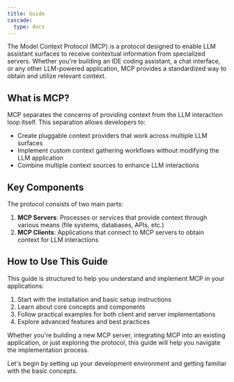 ```yaml
---
title: Guide
cascade:
  type: docs
---
```

The Model Context Protocol (MCP) is a protocol designed to enable LLM assistant surfaces to receive contextual information from specialized servers. Whether you're building an IDE coding assistant, a chat interface, or any other LLM-powered application, MCP provides a standardized way to obtain and utilize relevant context.

## What is MCP?

MCP separates the concerns of providing context from the LLM interaction loop itself. This separation allows developers to:

- Create pluggable context providers that work across multiple LLM surfaces
- Implement custom context gathering workflows without modifying the LLM application
- Combine multiple context sources to enhance LLM interactions

## Key Components

The protocol consists of two main parts:

1. **MCP Servers**: Processes or services that provide context through various means (file systems, databases, APIs, etc.)
2. **MCP Clients**: Applications that connect to MCP servers to obtain context for LLM interactions

## How to Use This Guide

This guide is structured to help you understand and implement MCP in your applications:

1. Start with the installation and basic setup instructions
2. Learn about core concepts and components
3. Follow practical examples for both client and server implementations
4. Explore advanced features and best practices

Whether you're building a new MCP server, integrating MCP into an existing application, or just exploring the protocol, this guide will help you navigate the implementation process.

Let's begin by setting up your development environment and getting familiar with the basic concepts.
